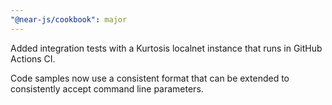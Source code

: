 ```yaml
---
"@near-js/cookbook": major
---
```


Added integration tests with a Kurtosis localnet instance that runs in GitHub Actions CI.

Code samples now use a consistent format that can be extended to consistently accept command line parameters.
